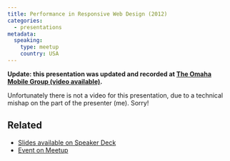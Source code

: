 ```yaml
---
title: Performance in Responsive Web Design (2012)
categories:
  - presentations
metadata:
  speaking:
    type: meetup
    country: USA
---
```

**Update: this presentation was updated and recorded at [The Omaha Mobile Group (video available)](http://www.zachleat.com/web/rwd-perf/).**

<script async class="speakerdeck-embed" data-id="a4b592e00c530130c43112313940cc16" data-ratio="1.2994923857868" src="http://speakerdeck.com/assets/embed.js"></script>

Unfortunately there is not a video for this presentation, due to a technical mishap on the part of the presenter (me). Sorry!

## Related

* [Slides available on Speaker Deck](https://speakerdeck.com/nebraskajs/performance-and-responsive-web-design)
* [Event on Meetup](http://www.meetup.com/nebraskajs/events/74950422/)